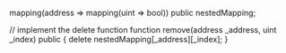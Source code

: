 mapping(address => mapping(uint => bool)) public nestedMapping;

// implement the delete function
function remove(address _address, uint _index) public {
  delete nestedMapping[_address][_index];
}
